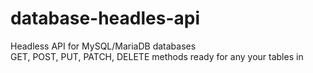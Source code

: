# database-headles-api
Headless API for MySQL/MariaDB databases<br />
GET, POST, PUT, PATCH, DELETE methods ready for any your tables in 
